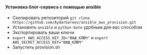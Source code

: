 #### Установка блог-сервиса с помощью ansible
* Скопировать репозиторий
`git clone https://github.com/AydarGareev/ansible_aws_provision.git`
* Установить `ansible` и `python-boto` удобным для вас способом
* Экспортировать ваши ключи
* `export AWS_ACCESS_KEY_ID="ВАШ_КЛЮЧ"` и `export AWS_SECRET_ACCESS_KEY="ВАШ_КЛЮЧ"`
* Запустить provision.sh